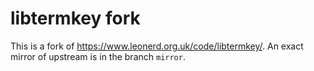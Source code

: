 # libtermkey fork

This is a fork of https://www.leonerd.org.uk/code/libtermkey/. An exact mirror
of upstream is in the branch `mirror`.
